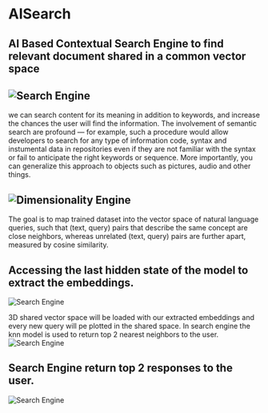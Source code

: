 # AISearch
## AI Based Contextual Search Engine to find relevant document shared in a common vector space
## ![Search Engine](https://github.com/Neerajcerebrum/AISearch/blob/develop/images/Search.png)

we can search content for its meaning in addition to keywords, and increase the chances the user will find the information. The involvement of semantic search are profound — for example, such a procedure would allow developers to search for any type of information code, syntax and instumental data in repositories even if they are not familiar with the syntax or fail to anticipate the right keywords or sequence. More importantly, you can generalize this approach to objects such as pictures, audio and other things.

## ![Dimensionality Engine](https://github.com/Neerajcerebrum/AISearch/blob/develop/images/Dimensionality.png)

The goal is to map trained dataset into the vector space of natural language queries, such that (text, query) pairs that describe the same concept are close neighbors, whereas unrelated (text, query) pairs are further apart, measured by cosine similarity.
<!-- 
##NLP text similarity, how it works and maths behind it
![Search Engine](https://github.com/Neerajcerebrum/AISearch/blob/develop/images/Brain.png) -->

## Accessing the last hidden state of the model to extract the embeddings.
![Search Engine](https://github.com/Neerajcerebrum/AISearch/blob/develop/images/model.png)

3D shared vector space will be loaded with our extracted embeddings and every new query
will pe plotted in the shared space. In search engine the knn model is used to return top 2 nearest neighbors to the user.
 ![Search Engine](https://github.com/Neerajcerebrum/AISearch/blob/develop/images/embed.png)

## Search Engine return top 2 responses to the user. 
![Search Engine](https://github.com/Neerajcerebrum/AISearch/blob/develop/images/se.png)